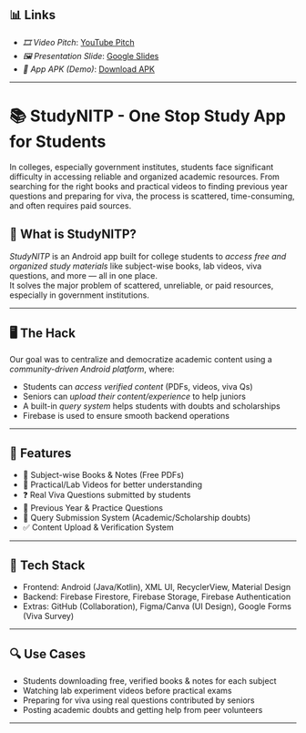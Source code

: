 ## 📊 Links

- *🎞 Video Pitch*: [YouTube Pitch](https://www.youtube.com/watch?v=VIDEO_ID)
- *🖼 Presentation Slide*: [Google Slides](https://docs.google.com/presentation/d/PRESENTATION_ID)
- *📱 App APK (Demo)*: [Download APK](https://drive.google.com/file/d/APP_LINK)
---

# 📚 StudyNITP - One Stop Study App for Students
In colleges, especially government institutes, students face significant difficulty in accessing reliable and organized academic resources. From searching for the right books and practical videos to finding previous year questions and preparing for viva, the process is scattered, time-consuming, and often requires paid sources.

## 🧠 What is StudyNITP?
*StudyNITP* is an Android app built for college students to *access free and organized study materials* like subject-wise books, lab videos, viva questions, and more — all in one place.  
It solves the major problem of scattered, unreliable, or paid resources, especially in government institutions.

---

## 🖥 The Hack

Our goal was to centralize and democratize academic content using a *community-driven Android platform*, where:
- Students can *access verified content* (PDFs, videos, viva Qs)
- Seniors can *upload their content/experience* to help juniors
- A built-in *query system* helps students with doubts and scholarships
- Firebase is used to ensure smooth backend operations

---
## 🚀 Features

- 📘 Subject-wise Books & Notes (Free PDFs)
- 🎥 Practical/Lab Videos for better understanding
- ❓ Real Viva Questions submitted by students
- 🧠 Previous Year & Practice Questions
- 💬 Query Submission System (Academic/Scholarship doubts)
- ✅ Content Upload & Verification System

---
## 📱 Tech Stack

- Frontend: Android (Java/Kotlin), XML UI, RecyclerView, Material Design
- Backend: Firebase Firestore, Firebase Storage, Firebase Authentication
- Extras: GitHub (Collaboration), Figma/Canva (UI Design), Google Forms (Viva Survey)

---
## 🔍 Use Cases

- Students downloading free, verified books & notes for each subject
- Watching lab experiment videos before practical exams
- Preparing for viva using real questions contributed by seniors
- Posting academic doubts and getting help from peer volunteers

---
